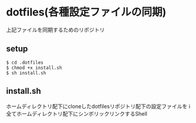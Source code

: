 # dotfiles(各種設定ファイルの同期)
上記ファイルを同期するためのリポジトリ
## setup
```
$ cd .dotfiles
$ chmod +x install.sh
$ sh install.sh
```

## install.sh
ホームディレクトリ配下にcloneしたdotfilesリポジトリ配下の設定ファイルを
i全てホームディレクトリ配下にシンボリックリンクするShell
